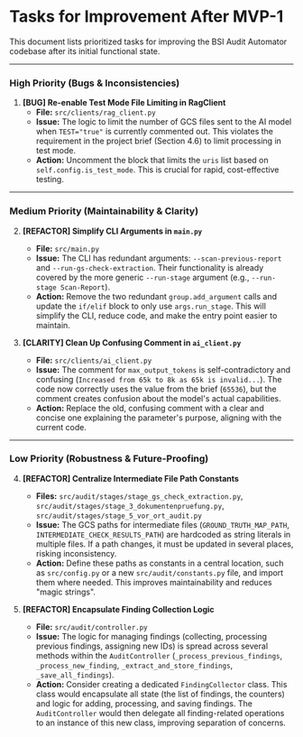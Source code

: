 # Tasks for Improvement After MVP-1

This document lists prioritized tasks for improving the BSI Audit Automator codebase after its initial functional state.

---

### **High Priority (Bugs & Inconsistencies)**

1.  **[BUG] Re-enable Test Mode File Limiting in RagClient**
    *   **File:** `src/clients/rag_client.py`
    *   **Issue:** The logic to limit the number of GCS files sent to the AI model when `TEST="true"` is currently commented out. This violates the requirement in the project brief (Section 4.6) to limit processing in test mode.
    *   **Action:** Uncomment the block that limits the `uris` list based on `self.config.is_test_mode`. This is crucial for rapid, cost-effective testing.

---

### **Medium Priority (Maintainability & Clarity)**

2.  **[REFACTOR] Simplify CLI Arguments in `main.py`**
    *   **File:** `src/main.py`
    *   **Issue:** The CLI has redundant arguments: `--scan-previous-report` and `--run-gs-check-extraction`. Their functionality is already covered by the more generic `--run-stage` argument (e.g., `--run-stage Scan-Report`).
    *   **Action:** Remove the two redundant `group.add_argument` calls and update the `if/elif` block to only use `args.run_stage`. This will simplify the CLI, reduce code, and make the entry point easier to maintain.

3.  **[CLARITY] Clean Up Confusing Comment in `ai_client.py`**
    *   **File:** `src/clients/ai_client.py`
    *   **Issue:** The comment for `max_output_tokens` is self-contradictory and confusing (`Increased from 65k to 8k as 65k is invalid...`). The code now correctly uses the value from the brief (`65536`), but the comment creates confusion about the model's actual capabilities.
    *   **Action:** Replace the old, confusing comment with a clear and concise one explaining the parameter's purpose, aligning with the current code.

---

### **Low Priority (Robustness & Future-Proofing)**

4.  **[REFACTOR] Centralize Intermediate File Path Constants**
    *   **Files:** `src/audit/stages/stage_gs_check_extraction.py`, `src/audit/stages/stage_3_dokumentenpruefung.py`, `src/audit/stages/stage_5_vor_ort_audit.py`
    *   **Issue:** The GCS paths for intermediate files (`GROUND_TRUTH_MAP_PATH`, `INTERMEDIATE_CHECK_RESULTS_PATH`) are hardcoded as string literals in multiple files. If a path changes, it must be updated in several places, risking inconsistency.
    *   **Action:** Define these paths as constants in a central location, such as `src/config.py` or a new `src/audit/constants.py` file, and import them where needed. This improves maintainability and reduces "magic strings".

5.  **[REFACTOR] Encapsulate Finding Collection Logic**
    *   **File:** `src/audit/controller.py`
    *   **Issue:** The logic for managing findings (collecting, processing previous findings, assigning new IDs) is spread across several methods within the `AuditController` (`_process_previous_findings`, `_process_new_finding`, `_extract_and_store_findings`, `_save_all_findings`).
    *   **Action:** Consider creating a dedicated `FindingCollector` class. This class would encapsulate all state (the list of findings, the counters) and logic for adding, processing, and saving findings. The `AuditController` would then delegate all finding-related operations to an instance of this new class, improving separation of concerns.